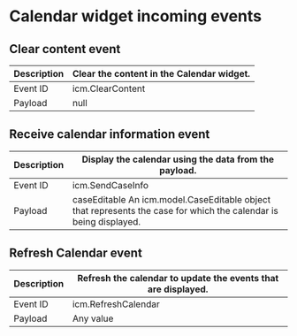 # Calendar widget incoming events

## Clear content event

| Description   | Clear the content in the Calendar widget.   |
|---------------|---------------------------------------------|
| Event ID      | icm.ClearContent                            |
| Payload       | null                                        |

## Receive calendar information event

| Description   | Display the calendar using the data from the payload.                                                             |
|---------------|-------------------------------------------------------------------------------------------------------------------|
| Event ID      | icm.SendCaseInfo                                                                                                  |
| Payload       | caseEditable An icm.model.CaseEditable object that represents the case for which the calendar is being displayed. |

## Refresh Calendar event

| Description   | Refresh the calendar to update the events that are displayed.   |
|---------------|-----------------------------------------------------------------|
| Event ID      | icm.RefreshCalendar                                             |
| Payload       | Any value                                                       |